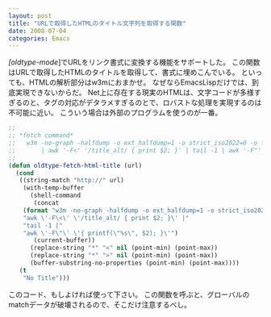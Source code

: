 ```yaml
---
layout: post
title: "URLで取得したHTMLのタイトル文字列を取得する関数"
date: 2008-07-04
categories: Emacs
---
```

*[oldtype-mode*]でURLをリンク書式に変換する機能をサポートした。
この関数はURLで取得したHTMLのタイトルを取得して、書式に埋めこんでいる。
といっても、HTMLの解析部分はw3mにおまかせ。
なぜならEmacsLispだけでは、到底実現できないからだ。
Net上に存在する現実のHTMLは、文字コードが多様すぎるのと、タグの対応がデタラメすぎるのとで、ロバストな処理を実現するのは不可能に近い。
こういう場合は外部のプログラムを使うのが一番。
```lisp
;;
;; *fetch command*
;;   w3m -no-graph -halfdump -o ext_halfdump=1 -o strict_iso2022=0 -o fix_width_conv=1 URL
;;       | awk '-F<' '/title_alt/ { print $2; }' | tail -1 | awk '-F"' '{ print $2; }'
;;
(defun oldtype-fetch-html-title (url)
  (cond 
   ((string-match "http://" url)
    (with-temp-buffer
      (shell-command 
       (concat
	(format "w3m -no-graph -halfdump -o ext_halfdump=1 -o strict_iso2022=0 -o fix_width_conv=1 \'%s\' |" url)
	"awk \'-F\<\' \'/title_alt/ { print $2; }\' |"
	"tail -1 |"
	"awk \'-F\"\' \'{ printf(\"%s\", $2); }\'")
       (current-buffer))
      (replace-string "*" "<" nil (point-min) (point-max))
      (replace-string "*" ">" nil (point-min) (point-max))
      (buffer-substring-no-properties (point-min) (point-max))))
   (t
    "No Title")))
```
このコード、もしよければ使って下さい。
この関数を呼ぶと、グローバルのmatchデータが破壊されるので、そこだけ注意するべし。
